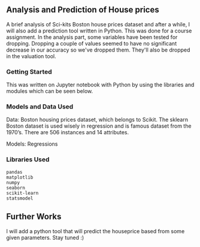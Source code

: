 ## Analysis and Prediction of House prices

A brief analysis of Sci-kits Boston house prices dataset and after a while, I will also add a prediction tool written in Python.
This was done for a course assignment. In the analysis part, some variables have been tested for dropping. Dropping a couple of values seemed to have no significant decrease in our accuracy so we've dropped them. They'll also be dropped in the valuation tool.

### Getting Started

This was written on Jupyter notebook with Python by using the libraries and modules which can be seen below.

### Models and Data Used

Data: Boston housing prices dataset, which belongs to Scikit. The sklearn Boston dataset is used wisely in regression and is famous dataset from the 1970’s. There are 506 instances and 14 attributes.

Models: Regressions

### Libraries Used 


```
pandas
matplotlib
numpy
seaborn
scikit-learn
statsmodel
```


## Further Works
I will add a python tool that will predict the houseprice based from some given parameters. Stay tuned :)
